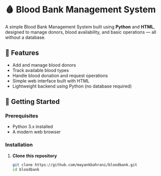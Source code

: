 # 🩸 Blood Bank Management System

A simple Blood Bank Management System built using **Python** and **HTML**, designed to manage donors, blood availability, and basic operations — all without a database.

## 📌 Features

- Add and manage blood donors
- Track available blood types
- Handle blood donation and request operations
- Simple web interface built with HTML
- Lightweight backend using Python (no database required)

## 🚀 Getting Started

### Prerequisites

- Python 3.x installed
- A modern web browser

### Installation

1. **Clone this repository**  
   ```bash
   git clone https://github.com/mayankbahrani/bloodbank.git
   cd bloodbank
